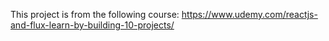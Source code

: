 This project is from the following course: https://www.udemy.com/reactjs-and-flux-learn-by-building-10-projects/
